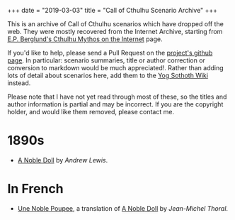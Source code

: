 +++
date = "2019-03-03"
title = "Call of Cthulhu Scenario Archive"
+++

This is an archive of Call of Cthulhu scenarios which have dropped off the web. They were mostly recovered from the Internet Archive, starting from [E.P. Berglund's Cthulhu Mythos on the Internet](http://www.epberglund.com/RGttCM/cmnet09a.htm) page.

If you'd like to help, please send a Pull Request on the [project's github page](https://github.com/jamesbroadhead/coc_archive). In particular: scenario summaries, title or author correction or conversion to markdown would be much appreciated!.
Rather than adding lots of detail about scenarios here, add them to the [Yog Sothoth Wiki](https://www.yog-sothoth.com/wiki) instead.

Please note that I have not yet read through most of these, so the titles and author information is partial and may be incorrect. If you are the copyright holder, and would like them removed, please contact me.


1890s
=====

* [A Noble Doll](/1890/a_noble_doll/a_noble_doll.txt) by _Andrew Lewis_.


In French
=========

* [Une Noble Poupee](/1890/a_noble_doll/une_noble_poupee.txt), a translation of [A Noble Doll](/1890/a_noble_doll/a_noble_doll.txt) by _Jean-Michel Thoral_.



